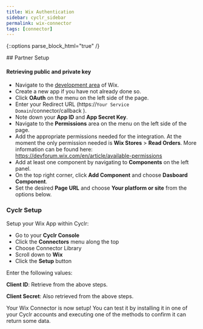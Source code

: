 ```yaml
---
title: Wix Authentication
sidebar: cyclr_sidebar
permalink: wix-connector
tags: [connector]
---
```

{::options parse_block_html="true" /}
<section class="card py-5 my-5">
## Partner Setup

#### Retrieving public and private key
*   Navigate to the [development area](https://dev.wix.com/dc3/my-apps/) of Wix.
*   Create a new app if you have not already done so.
*   Click **OAuth** on the menu on the left side of the page.
*   Enter your Redirect URL (https://``Your Service Domain``/connector/callback ).
*   Note down your **App ID** and **App Secret Key**.
*   Navigate to the **Permissions** area on the menu on the left side of the page.
*   Add the appropriate permissions needed for the integration. At the moment the only permission needed is **Wix Stores** > **Read Orders**. More information can be found here: https://devforum.wix.com/en/article/available-permissions
*   Add at least one component by navigating to **Components** on the left panel.
*   On the top right corner, click **Add Component** and choose **Dasboard Component**. 
*   Set the desired **Page URL** and choose **Your platform or site** from the options below.

### Cyclr Setup

Setup your Wix App within Cyclr:

*   Go to your **Cyclr Console**
*   Click the **Connectors** menu along the top
*   Choose Connector Library
*   Scroll down to **Wix**
*   Click the **Setup** button

Enter the following values:

**Client ID**: Retrieve from the above steps.

**Client Secret**: Also retrieved from the above steps.


Your Wix Connector is now setup! You can test it by installing it in one of your Cyclr accounts and executing one of the methods to confirm it can return some data.

</section>
